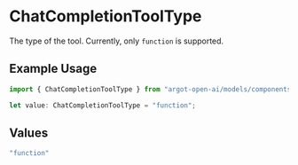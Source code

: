 # ChatCompletionToolType

The type of the tool. Currently, only `function` is supported.

## Example Usage

```typescript
import { ChatCompletionToolType } from "argot-open-ai/models/components";

let value: ChatCompletionToolType = "function";
```

## Values

```typescript
"function"
```